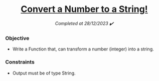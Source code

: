 <h1 align="center">
  <a href="https://www.codewars.com/kata/5265326f5fda8eb1160004c8/python">Convert a Number to a String!</a>
</h1>

<p align="center">
  <i align="center">Completed at 28/12/2023 ✔️</i>
</p>

### Objective

- Write a Function that, can transform a number (integer) into a string.

### Constraints

- Output must be of type String.
